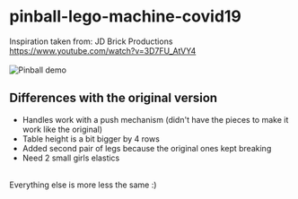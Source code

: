 # pinball-lego-machine-covid19
Inspiration taken from: JD Brick Productions<br>
https://www.youtube.com/watch?v=3D7FU_AtVY4<br>
<br>
![Pinball demo](pics/0-play.gif)
## Differences with the original version<br>
- Handles work with a push mechanism (didn't have the pieces to make it work like the original)<br>
- Table height is a bit bigger by 4 rows<br>
- Added second pair of legs because the original ones kept breaking<br>
- Need 2 small girls elastics<br>
<br>
Everything else is more less the same :) <br>
